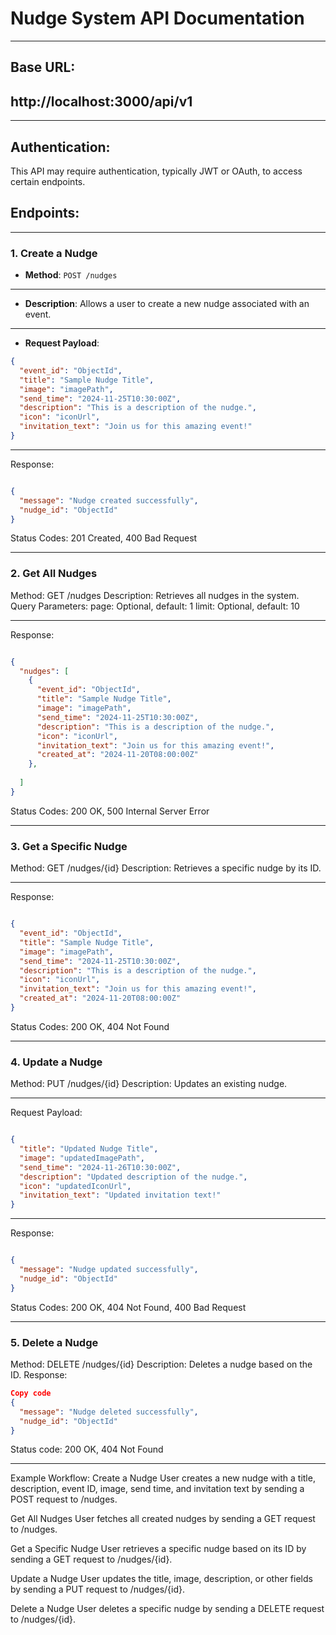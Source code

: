 # Nudge System API Documentation
---
## Base URL:
http://localhost:3000/api/v1
---

---
## Authentication:
This API may require authentication, typically JWT or OAuth, to access certain endpoints.

## Endpoints:
---
### 1. Create a Nudge
- **Method**: `POST /nudges`
---
- **Description**: 
Allows a user to create a new nudge associated with an event.
---
- **Request Payload**:
```json
{
  "event_id": "ObjectId",
  "title": "Sample Nudge Title",
  "image": "imagePath",
  "send_time": "2024-11-25T10:30:00Z",
  "description": "This is a description of the nudge.",
  "icon": "iconUrl",
  "invitation_text": "Join us for this amazing event!"
}
```
---
Response:
```json

{
  "message": "Nudge created successfully",
  "nudge_id": "ObjectId"
}
```

Status Codes:
201 Created, 400 Bad Request

---

### 2. Get All Nudges
Method: GET /nudges
Description: Retrieves all nudges in the system.
Query Parameters:
page: Optional, default: 1
limit: Optional, default: 10

---
Response:
```json

{
  "nudges": [
    {
      "event_id": "ObjectId",
      "title": "Sample Nudge Title",
      "image": "imagePath",
      "send_time": "2024-11-25T10:30:00Z",
      "description": "This is a description of the nudge.",
      "icon": "iconUrl",
      "invitation_text": "Join us for this amazing event!",
      "created_at": "2024-11-20T08:00:00Z"
    },
    
  ]
}
```

Status Codes:
 200 OK, 500 Internal Server Error

---

### 3. Get a Specific Nudge
Method: GET /nudges/{id}
Description: Retrieves a specific nudge by its ID.

---

Response:
```json

{
  "event_id": "ObjectId",
  "title": "Sample Nudge Title",
  "image": "imagePath",
  "send_time": "2024-11-25T10:30:00Z",
  "description": "This is a description of the nudge.",
  "icon": "iconUrl",
  "invitation_text": "Join us for this amazing event!",
  "created_at": "2024-11-20T08:00:00Z"
}
```

Status Codes:
200 OK, 404 Not Found

---

### 4. Update a Nudge
Method: PUT /nudges/{id}
Description: Updates an existing nudge.

---

Request Payload:
```json

{
  "title": "Updated Nudge Title",
  "image": "updatedImagePath",
  "send_time": "2024-11-26T10:30:00Z",
  "description": "Updated description of the nudge.",
  "icon": "updatedIconUrl",
  "invitation_text": "Updated invitation text!"
}
```

---

Response:
```json

{
  "message": "Nudge updated successfully",
  "nudge_id": "ObjectId"
}
```

Status Codes:
 200 OK, 404 Not Found, 400 Bad Request

---


 ### 5. Delete a Nudge
Method: DELETE /nudges/{id}
Description: Deletes a nudge based on the ID.
Response:
```json
Copy code
{
  "message": "Nudge deleted successfully",
  "nudge_id": "ObjectId"
}
```

 Status code:
 200 OK, 404 Not Found

---
Example Workflow:
Create a Nudge
User creates a new nudge with a title, description, event ID, image, send time, and invitation text by sending a POST request to /nudges.

Get All Nudges
User fetches all created nudges by sending a GET request to /nudges.

Get a Specific Nudge
User retrieves a specific nudge based on its ID by sending a GET request to /nudges/{id}.

Update a Nudge
User updates the title, image, description, or other fields by sending a PUT request to /nudges/{id}.

Delete a Nudge
User deletes a specific nudge by sending a DELETE request to /nudges/{id}.


